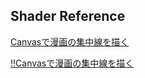 ## Shader Reference

[Canvasで漫画の集中線を描く](https://codepen.io/nekoneko-wanwan/pen/xwRjbq)

[‼️Canvasで漫画の集中線を描く](https://codepen.io/wakana-k/pen/rNRVbGN)
